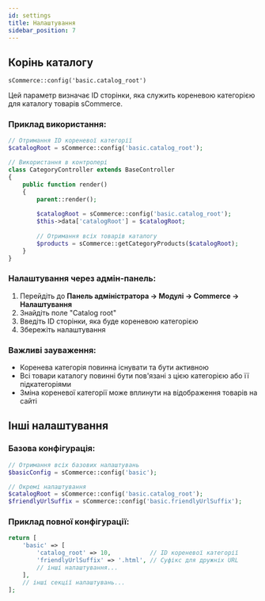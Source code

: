 ```yaml
---
id: settings
title: Налаштування
sidebar_position: 7
---
```


## Корінь каталогу

`sCommerce::config('basic.catalog_root')`

Цей параметр визначає ID сторінки, яка служить кореневою категорією для каталогу товарів sCommerce.

### Приклад використання:

```php
// Отримання ID кореневої категорії
$catalogRoot = sCommerce::config('basic.catalog_root');

// Використання в контролері
class CategoryController extends BaseController
{
    public function render()
    {
        parent::render();
        
        $catalogRoot = sCommerce::config('basic.catalog_root');
        $this->data['catalogRoot'] = $catalogRoot;
        
        // Отримання всіх товарів каталогу
        $products = sCommerce::getCategoryProducts($catalogRoot);
    }
}
```

### Налаштування через адмін-панель:

1. Перейдіть до **Панель адміністратора -> Модулі -> Commerce -> Налаштування**
2. Знайдіть поле "Catalog root"
3. Введіть ID сторінки, яка буде кореневою категорією
4. Збережіть налаштування

### Важливі зауваження:

- Коренева категорія повинна існувати та бути активною
- Всі товари каталогу повинні бути пов'язані з цією категорією або її підкатегоріями
- Зміна кореневої категорії може вплинути на відображення товарів на сайті

## Інші налаштування

### Базова конфігурація:

```php
// Отримання всіх базових налаштувань
$basicConfig = sCommerce::config('basic');

// Окремі налаштування
$catalogRoot = sCommerce::config('basic.catalog_root');
$friendlyUrlSuffix = sCommerce::config('basic.friendlyUrlSuffix');
```

### Приклад повної конфігурації:

```php
return [
    'basic' => [
        'catalog_root' => 10,           // ID кореневої категорії
        'friendlyUrlSuffix' => '.html', // Суфікс для дружніх URL
        // інші налаштування...
    ],
    // інші секції налаштувань...
];
```
